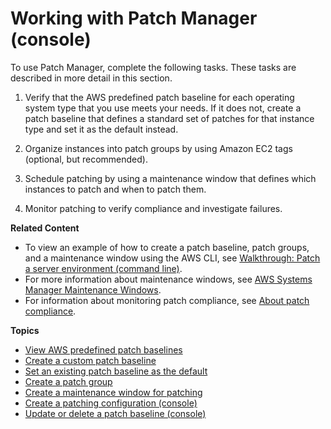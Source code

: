 # Working with Patch Manager \(console\)<a name="sysman-patch-working"></a>

To use Patch Manager, complete the following tasks\. These tasks are described in more detail in this section\.

1. Verify that the AWS predefined patch baseline for each operating system type that you use meets your needs\. If it does not, create a patch baseline that defines a standard set of patches for that instance type and set it as the default instead\.

1. Organize instances into patch groups by using Amazon EC2 tags \(optional, but recommended\)\.

1. Schedule patching by using a maintenance window that defines which instances to patch and when to patch them\.

1. Monitor patching to verify compliance and investigate failures\.

**Related Content**
+ To view an example of how to create a patch baseline, patch groups, and a maintenance window using the AWS CLI, see [Walkthrough: Patch a server environment \(command line\)](sysman-patch-cliwalk.md)\.
+ For more information about maintenance windows, see [AWS Systems Manager Maintenance Windows](systems-manager-maintenance.md)\.
+ For information about monitoring patch compliance, see [About patch compliance](sysman-compliance-about.md#sysman-compliance-monitor-patch)\.

**Topics**
+ [View AWS predefined patch baselines](view-predefined-patch-baselines.md)
+ [Create a custom patch baseline](sysman-patch-baseline-console.md)
+ [Set an existing patch baseline as the default](set-default-patch-baseline.md)
+ [Create a patch group](sysman-patch-group-tagging.md)
+ [Create a maintenance window for patching](sysman-patch-mw-console.md)
+ [Create a patching configuration \(console\)](create-patching-configuration.md)
+ [Update or delete a patch baseline \(console\)](patch-baseline-update-or-delete.md)